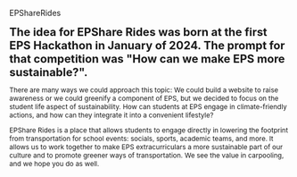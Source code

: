 EPShareRides
<h2 class="subtitle" style="font-size: 20px; margin-top: 10px; margin-bottom: 10px">The idea for EPShare Rides was born at the first EPS Hackathon in January of 2024. The prompt for that competition was "How can we make EPS more sustainable?". </h2>
            <p class="subtitle" style="font-size: 12px;margin-bottom: 10px">There are many ways we could approach this topic: We could build a website to raise awareness or we could greenify a component of EPS, but we decided to focus on the student life aspect of sustainability. How can students at EPS engage in climate-friendly actions, and how can they integrate it into a convenient lifestyle?</p>
            <p class="subtitle" style="font-size: 12px">EPShare Rides is a place that allows students to engage directly in lowering the footprint from transportation for school events: socials, sports, academic teams, and more. It allows us to work together to make EPS extracurriculars a more sustainable part of our culture and to promote greener ways of transportation. We see the value in carpooling, and we hope you do as well.</p>
